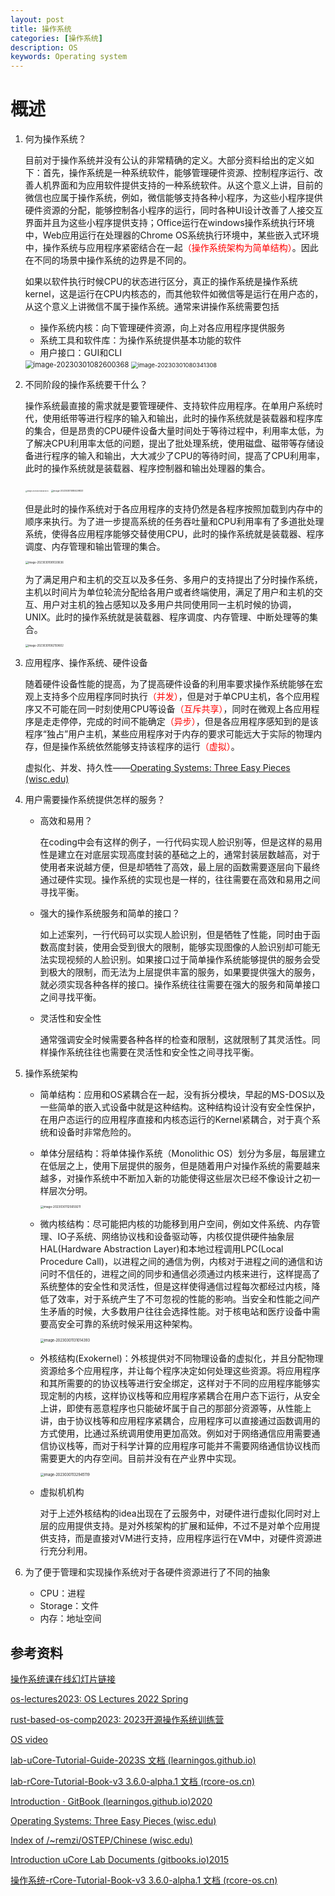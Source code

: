 ```yaml
---
layout: post
title: 操作系统
categories: [操作系统]
description: OS
keywords: Operating system 
---
```


# 概述

1. 何为操作系统？

   目前对于操作系统并没有公认的非常精确的定义。大部分资料给出的定义如下：首先，操作系统是一种系统软件，能够管理硬件资源、控制程序运行、改善人机界面和为应用软件提供支持的一种系统软件。从这个意义上讲，目前的微信也应属于操作系统，例如，微信能够支持各种小程序，为这些小程序提供硬件资源的分配，能够控制各小程序的运行，同时各种UI设计改善了人接交互界面并且为这些小程序提供支持；Office运行在windows操作系统执行环境中，Web应用运行在处理器的Chrome OS系统执行环境中，某些嵌入式环境中，操作系统与应用程序紧密结合在一起<font color = red>（操作系统架构为简单结构）</font>。因此在不同的场景中操作系统的边界是不同的。

   如果以软件执行时候CPU的状态进行区分，真正的操作系统是操作系统kernel，这是运行在CPU内核态的，而其他软件如微信等是运行在用户态的，从这个意义上讲微信不属于操作系统。通常来讲操作系统需要包括

   + 操作系统内核：向下管理硬件资源，向上对各应用程序提供服务
   + 系统工具和软件库：为操作系统提供基本功能的软件
   + 用户接口：GUI和CLI

   <img src="https://wendaocsmaster.github.io/images/blog/image-20230301082600368.png" alt="image-20230301082600368" style="zoom:80%;" />

   <img src="https://wendaocsmaster.github.io/images/blog/image-20230301080341308.png" alt="image-20230301080341308" style="zoom:67%;" />

2. 不同阶段的操作系统要干什么？

   操作系统最直接的需求就是要管理硬件、支持软件应用程序。在单用户系统时代，使用纸带等进行程序的输入和输出，此时的操作系统就是装载器和程序库的集合，但是昂贵的CPU硬件设备大量时间处于等待过程中，利用率太低，为了解决CPU利用率太低的问题，提出了批处理系统，使用磁盘、磁带等存储设备进行程序的输入和输出，大大减少了CPU的等待时间，提高了CPU利用率，此时的操作系统就是装载器、程序控制器和输出处理器的集合。

   <img src="https://wendaocsmaster.github.io/images/blog/image-20230301080613424.png" alt="image-20230301080613424" style="zoom:18%;" />

   <img src="https://wendaocsmaster.github.io/images/blog/image-20230301080429833.png" alt="image-20230301080429833" style="zoom:25%;" />

   

   但是此时的操作系统对于各应用程序的支持仍然是各程序按照加载到内存中的顺序来执行。为了进一步提高系统的任务吞吐量和CPU利用率有了多道批处理系统，使得各应用程序能够交替使用CPU，此时的操作系统就是装载器、程序调度、内存管理和输出管理的集合。

   <img src="https://wendaocsmaster.github.io/images/blog/image-20230301081020636.png" alt="image-20230301081020636" style="zoom: 30%;" />

   为了满足用户和主机的交互以及多任务、多用户的支持提出了分时操作系统，主机以时间片为单位轮流分配给各用户或者终端使用，满足了用户和主机的交互、用户对主机的独占感知以及多用户共同使用同一主机时候的协调，UNIX。此时的操作系统就是装载器、程序调度、内存管理、中断处理等的集合。

   <img src="https://wendaocsmaster.github.io/images/blog/image-20230301082159602.png" alt="image-20230301082159602" style="zoom:30%;" />

3. 应用程序、操作系统、硬件设备

   随着硬件设备性能的提高，为了提高硬件设备的利用率要求操作系统能够在宏观上支持多个应用程序同时执行<font color = red>（并发）</font>，但是对于单CPU主机，各个应用程序又不可能在同一时刻使用CPU等设备<font color=red>（互斥共享）</font>，同时在微观上各应用程序是走走停停，完成的时间不能确定<font color = red>（异步）</font>，但是各应用程序感知到的是该程序“独占”用户主机，某些应用程序对于内存的要求可能远大于实际的物理内存，但是操作系统依然能够支持该程序的运行<font color = red>（虚拟）</font>。

   虚拟化、并发、持久性——[Operating Systems: Three Easy Pieces (wisc.edu)](https://pages.cs.wisc.edu/~remzi/OSTEP/)

4. 用户需要操作系统提供怎样的服务？

   + 高效和易用？

     在coding中会有这样的例子，一行代码实现人脸识别等，但是这样的易用性是建立在对底层实现高度封装的基础之上的，通常封装层数越高，对于使用者来说越方便，但是却牺牲了高效，最上层的函数需要逐层向下最终通过硬件实现。操作系统的实现也是一样的，往往需要在高效和易用之间寻找平衡。

   + 强大的操作系统服务和简单的接口？

     如上述案列，一行代码可以实现人脸识别，但是牺牲了性能，同时由于函数高度封装，使用会受到很大的限制，能够实现图像的人脸识别却可能无法实现视频的人脸识别。如果接口过于简单操作系统能够提供的服务会受到极大的限制，而无法为上层提供丰富的服务，如果要提供强大的服务，就必须实现各种各样的接口。操作系统往往需要在强大的服务和简单接口之间寻找平衡。

   + 灵活性和安全性

     通常强调安全时候需要各种各样的检查和限制，这就限制了其灵活性。同样操作系统往往也需要在灵活性和安全性之间寻找平衡。

5. 操作系统架构

   + 简单结构：应用和OS紧耦合在一起，没有拆分模块，早起的MS-DOS以及一些简单的嵌入式设备中就是这种结构。这种结构设计没有安全性保护，在用户态运行的应用程序直接和内核态运行的Kernel紧耦合，对于真个系统和设备时非常危险的。

   + 单体分层结构：将单体操作系统（Monolithic OS）划分为多层，每层建立在低层之上，使用下层提供的服务，但是随着用户对操作系统的需要越来越多，对操作系统中不断加入新的功能使得这些层次已经不像设计之初一样层次分明。

     <img src="https://wendaocsmaster.github.io/images/blog/image-20230301125659211.png" alt="image-20230301125659211" style="zoom: 33%;" />

   + 微内核结构：尽可能把内核的功能移到用户空间，例如文件系统、内存管理、IO子系统、网络协议栈和设备驱动等，内核仅提供硬件抽象层HAL(Hardware Abstraction Layer)和本地过程调用LPC(Local Procedure Call)，以进程之间的通信为例，内核对于进程之间的通信和访问时不信任的，进程之间的同步和通信必须通过内核来进行，这样提高了系统整体的安全性和灵活性，但是这样使得通信过程每次都经过内核，降低了效率，对于系统产生了不可忽视的性能的影响。当安全和性能之间产生矛盾的时候，大多数用户往往会选择性能。对于核电站和医疗设备中需要高安全可靠的系统时候采用这种架构。

     <img src="https://wendaocsmaster.github.io/images/blog/image-20230301131014393.png" alt="image-20230301131014393" style="zoom:40%;" />

   + 外核结构(Exokernel)：外核提供对不同物理设备的虚拟化，并且分配物理资源给多个应用程序，并让每个程序决定如何处理这些资源。将应用程序和其所需要的的协议栈等进行安全绑定，这样对于不同的应用程序能够实现定制的内核，这样协议栈等和应用程序紧耦合在用户态下运行，从安全上讲，即使有恶意程序也只能破坏属于自己的那部分资源等，从性能上讲，由于协议栈等和应用程序紧耦合，应用程序可以直接通过函数调用的方式使用，比通过系统调用使用更加高效。例如对于网络通信应用需要通信协议栈等，而对于科学计算的应用程序可能并不需要网络通信协议栈而需要更大的内存空间。目前并没有在产业界中实现。

     <img src="https://wendaocsmaster.github.io/images/blog/image-20230301132945119.png" alt="image-20230301132945119" style="zoom:40%;" />

   + 虚拟机机构

     对于上述外核结构的idea出现在了云服务中，对硬件进行虚拟化同时对上层的应用提供支持。是对外核架构的扩展和延伸，不过不是对单个应用提供支持，而是直接对VM进行支持，应用程序运行在VM中，对硬件资源进行充分利用。

6. 为了便于管理和实现操作系统对于各硬件资源进行了不同的抽象

   + CPU：进程
   + Storage：文件
   + 内存：地址空间

## 参考资料

[操作系统课在线幻灯片链接](https://www.yuque.com/xyong-9fuoz/qczol5/glemuu?)

[os-lectures2023: OS Lectures 2022 Spring ](https://learningos.github.io/os-lectures/)

[rust-based-os-comp2023: 2023开源操作系统训练营](https://learningos.github.io/rust-based-os-comp2022/)

[OS video](https://github.com/wendaocsmaster/rust-based-os-comp2023/blob/main/relatedinfo.md)

[lab-uCore-Tutorial-Guide-2023S 文档 (learningos.github.io)](https://learningos.github.io/uCore-Tutorial-Guide-2023S/)

[lab-rCore-Tutorial-Book-v3 3.6.0-alpha.1 文档 (rcore-os.cn)](http://rcore-os.cn/rCore-Tutorial-Book-v3/index.html)

[Introduction · GitBook (learningos.github.io)2020](https://learningos.github.io/ucore_os_webdocs/)

[Operating Systems: Three Easy Pieces (wisc.edu)](https://pages.cs.wisc.edu/~remzi/OSTEP/)

[Index of /~remzi/OSTEP/Chinese (wisc.edu)](https://pages.cs.wisc.edu/~remzi/OSTEP/Chinese/)

[Introduction  uCore Lab Documents (gitbooks.io)2015](https://objectkuan.gitbooks.io/ucore-docs/content/)

[操作系统-rCore-Tutorial-Book-v3 3.6.0-alpha.1 文档 (rcore-os.cn)](http://rcore-os.cn/rCore-Tutorial-Book-v3/chapter0/index.html)
